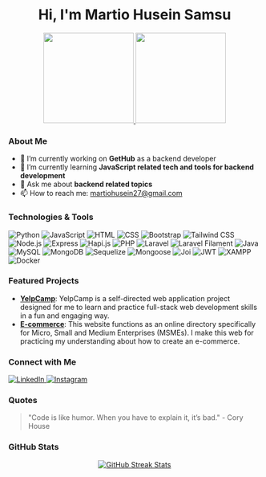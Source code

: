 <h1 align="center">Hi, I'm Martio Husein Samsu</h1>

<p align="center">
  <a href="https://github.com/Sketioo">
    <img height="180em" src="https://github-readme-stats-eight-theta.vercel.app/api?username=Sketioo&show_icons=true&theme=algolia&include_all_commits=true&count_private=true"/>
    <img height="180em" src="https://github-readme-stats-eight-theta.vercel.app/api/top-langs/?username=Sketioo&layout=compact&theme=algolia"/>
  </a>
</p>

### About Me
- 🔭 I’m currently working on **GetHub** as a backend developer
- 🌱 I’m currently learning **JavaScript related tech and tools for backend development**
- 💬 Ask me about **backend related topics**
- 📫 How to reach me: [martiohusein27@gmail.com](mailto:martiohusein27@gmail.com)

### Technologies & Tools
![Python](https://img.shields.io/badge/-Python-333333?style=flat&logo=python)
![JavaScript](https://img.shields.io/badge/-JavaScript-333333?style=flat&logo=javascript)
![HTML](https://img.shields.io/badge/-HTML5-333333?style=flat&logo=html5)
![CSS](https://img.shields.io/badge/-CSS3-333333?style=flat&logo=css3)
![Bootstrap](https://img.shields.io/badge/-Bootstrap-333333?style=flat&logo=bootstrap)
![Tailwind CSS](https://img.shields.io/badge/-Tailwind%20CSS-333333?style=flat&logo=tailwindcss)
![Node.js](https://img.shields.io/badge/-Node.js-333333?style=flat&logo=node.js)
![Express](https://img.shields.io/badge/-Express-333333?style=flat&logo=express)
![Hapi.js](https://img.shields.io/badge/-Hapi.js-333333?style=flat&logo=hapi)
![PHP](https://img.shields.io/badge/-PHP-333333?style=flat&logo=php)
![Laravel](https://img.shields.io/badge/-Laravel-333333?style=flat&logo=laravel)
![Laravel Filament](https://img.shields.io/badge/-Laravel%20Filament-333333?style=flat&logo=laravel)
![Java](https://img.shields.io/badge/-Java-333333?style=flat&logo=java)
![MySQL](https://img.shields.io/badge/-MySQL-333333?style=flat&logo=mysql)
![MongoDB](https://img.shields.io/badge/-MongoDB-333333?style=flat&logo=mongodb)
![Sequelize](https://img.shields.io/badge/-Sequelize-333333?style=flat&logo=sequelize)
![Mongoose](https://img.shields.io/badge/-Mongoose-333333?style=flat&logo=mongoose)
![Joi](https://img.shields.io/badge/-Joi-333333?style=flat&logo=joi)
![JWT](https://img.shields.io/badge/-JWT-333333?style=flat&logo=jsonwebtokens)
![XAMPP](https://img.shields.io/badge/-XAMPP-333333?style=flat&logo=xampp)
![Docker](https://img.shields.io/badge/-Docker-333333?style=flat&logo=docker)

### Featured Projects
- [**YelpCamp**](https://github.com/Sketioo/yelp-camp): YelpCamp is a self-directed web application project designed for me to learn and practice full-stack web development skills in a fun and engaging way.
- [**E-commerce**](https://github.com/Sketioo/e-commerce): This website functions as an online directory specifically for Micro, Small and Medium Enterprises (MSMEs). I make this web for practicing my understanding about how to create an e-commerce.

### Connect with Me
<p align="left">
 
  <a href="https://www.linkedin.com/in/martio-husein-samsu/">
    <img src="https://img.shields.io/badge/LinkedIn-blue?style=flat&logo=linkedin" alt="LinkedIn">
  </a>
  <a href="https://www.instagram.com/eskeetio/">
    <img src="https://img.shields.io/badge/Instagram-blue?style=flat&logo=instagram" alt="Instagram">
  </a>
</p>

### Quotes
> "Code is like humor. When you have to explain it, it’s bad." - Cory House

### GitHub Stats
<p align="center">
  <a href="https://github.com/Sketioo">
    <img src="https://github-readme-streak-stats.herokuapp.com/?user=Sketioo&theme=algolia" alt="GitHub Streak Stats">
  </a>
</p>
